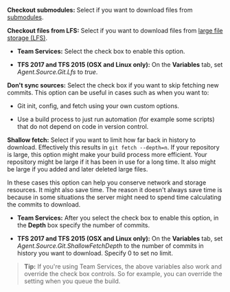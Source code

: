 **Checkout submodules:**  Select if you want to download files from [submodules](https://git-scm.com/book/en/v2/Git-Tools-Submodules).

**Checkout files from LFS:** Select if you want to download files from [large file storage (LFS)](https://www.visualstudio.com/en-us/docs/git/manage-large-files#use-git-large-file-storage-lfs).

* **Team Services:** Select the check box to enable this option.

* **TFS 2017 and TFS 2015 (OSX and Linux only):** On the **Variables** tab, set _Agent.Source.Git.Lfs_ to _true_.

**Don't sync sources:** Select the check box if you want to skip fetching new commits. This option can be useful in cases such as when you want to:

* Git init, config, and fetch using your own custom options.

* Use a build process to just run automation (for example some scripts) that do not depend on code in version control.

**Shallow fetch:** Select if you want to limit how far back in history to download. Effectively this results in `git fetch --depth=n`. If your repository is large, this option might make your build process more efficient. Your repository might be large if it has been in use for a long time. It also might be large if you added and later deleted large files. 

In these cases this option can help you conserve network and storage resources. It might also save time. The reason it doesn't always save time is because in some situations the server might need to spend time calculating the commits to download. 

* **Team Services:** After you select the check box to enable this option, in the **Depth** box specify the number of commits. 

* **TFS 2017 and TFS 2015 (OSX and Linux only):** On the **Variables** tab, set _Agent.Source.Git.ShallowFetchDepth_ to the number of commits in history you want to download. Specify 0 to set no limit.

> **Tip:** If you're using Team Services, the above variables also work and override the check box controls. So for example, you can override the setting when you queue the build.